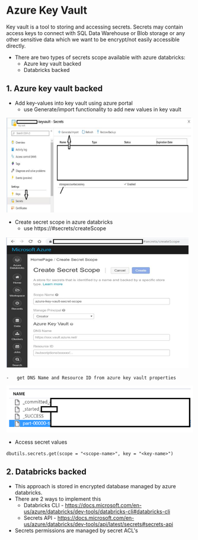 # Azure Key Vault

Key vault is a tool to storing and accessing secrets. Secrets may contain access keys to connect with SQL Data Warehouse or Blob storage or any other sensitive data which we want to be encrypt/not easily accessible directly.

-	There are two types of secrets scope available with azure databricks:
	-	Azure key vault backed
	-	Databricks backed

## **1.	Azure key vault backed**
-	Add key-values into key vault using azure portal
	-	use Generate/import functionality to add new values in key vault 
	
![Output Files](https://raw.githubusercontent.com/iamhimmat89/azure-databricks-pyspark/master/key-vault-1.PNG)

-	Create secret scope in azure databricks
	-	use https://<databricks-url>#secrets/createScope
	
![Output Files](https://raw.githubusercontent.com/iamhimmat89/azure-databricks-pyspark/master/secret-scope.PNG)

	-	get DNS Name and Resource ID from azure key vault properties 
	
![Output Files](https://raw.githubusercontent.com/iamhimmat89/azure-databricks-pyspark/master/part-file.PNG)

-	Access secret values

```pyspark
dbutils.secrets.get(scope = "<scope-name>", key = "<key-name>")
```
	
## **2.	Databricks backed**

- 	This approach is stored in encrypted database managed by azure databricks.
-	There are 2 ways to implement this
	-	Databricks CLI - https://docs.microsoft.com/en-us/azure/databricks/dev-tools/databricks-cli#databricks-cli
	-	Secrets API - https://docs.microsoft.com/en-us/azure/databricks/dev-tools/api/latest/secrets#secrets-api
-	Secrets permissions are managed by secret ACL's

